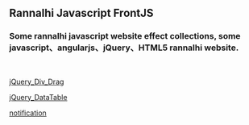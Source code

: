 ## Rannalhi Javascript FrontJS

<h3>
Some rannalhi javascript website effect collections, some javascript、angularjs、jQuery、HTML5 rannalhi website.
</h3>
</br>

[jQuery_Div_Drag](https://silence940109.github.io/FrontJS/jQuery_Div_Drag/)

[jQuery_DataTable](https://silence940109.github.io/FrontJS/jQuery_DataTable/)

[notification](https://silence940109.github.io/FrontJS/notification/)